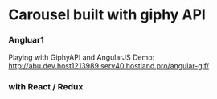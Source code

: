 # Carousel built with giphy API

### Angluar1
Playing with GiphyAPI and AngularJS
Demo: http://abu.dev.host1213989.serv40.hostland.pro/angular-gif/

### with React / Redux

